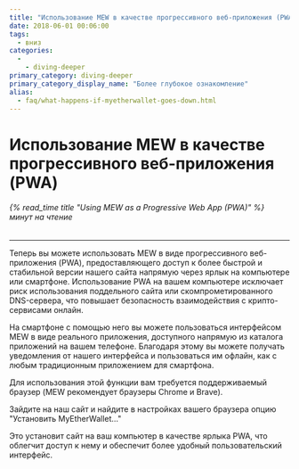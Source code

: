 ```yaml
---
title: "Использование MEW в качестве прогрессивного веб-приложения (PWA)"
date: 2018-06-01 00:06:00
tags:
  - вниз
categories:
  - 
    - diving-deeper
primary_category: diving-deeper
primary_category_display_name: "Более глубокое ознакомление"
alias:
  - faq/what-happens-if-myetherwallet-goes-down.html
---
```



# __Использование MEW в качестве прогрессивного веб-приложения (PWA)__
###### {% read_time title "Using MEW as a Progressive Web App (PWA)" %} минут на чтение
***

Теперь вы можете использовать MEW в виде прогрессивного веб-приложения (PWA), предоставляющего доступ к более быстрой и стабильной версии нашего сайта напрямую через ярлык на компьютере или смартфоне. Использование PWA на вашем компьютере исключает риск использования поддельного сайта или скомпрометированного DNS-сервера, что повышает безопасность взаимодействия с крипто-сервисами онлайн.

На смартфоне с помощью него вы можете пользоваться интерфейсом MEW в виде реального приложения, доступного напрямую из каталога приложений на вашем телефоне. Благодаря этому вы можете получать уведомления от нашего интерфейса и пользоваться им офлайн, как с любым традиционным приложением для смартфона.

Для использования этой функции вам требуется поддерживаемый браузер (MEW рекомендует браузеры Chrome и Brave).

Зайдите на наш сайт и найдите в настройках вашего браузера опцию "Установить MyEtherWallet…"

Это установит сайт на ваш компьютер в качестве ярлыка PWA, что облегчит доступ к нему и обеспечит более удобный пользовательский интерфейс.
